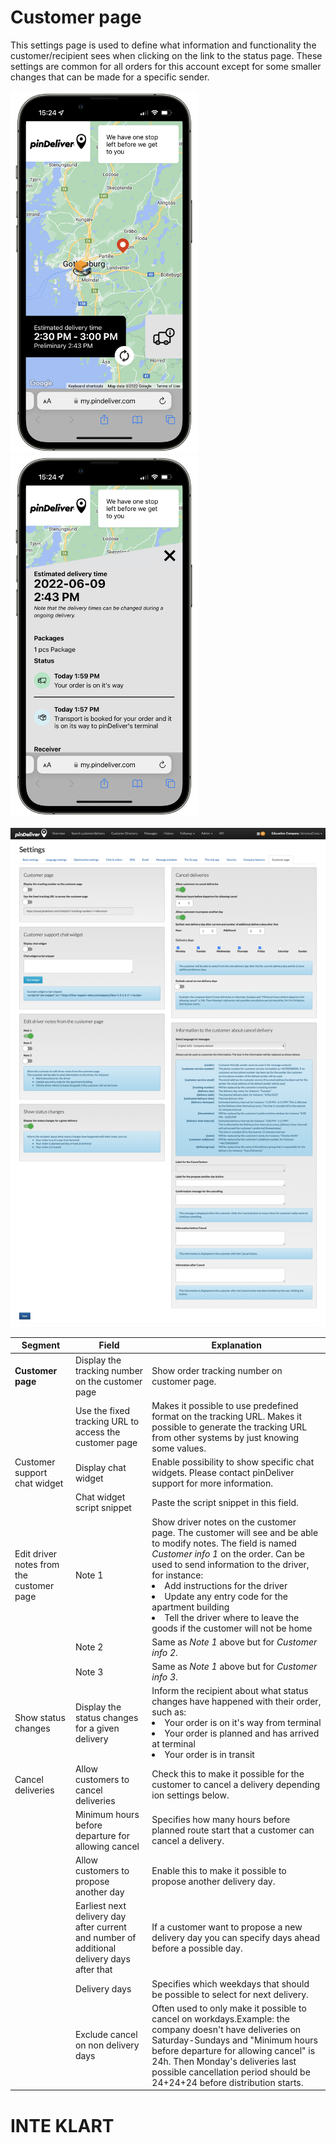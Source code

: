 # Customer page

This settings page is used to define what information and functionality the customer/recipient sees when clicking on the link to the status page.
These settings are common for all orders for this account except for some smaller changes that can be made for a specific sender.

<p float="center">
  <img src="/images/pindeliver_customer_information_page1.png" width="300" />
  <img src="/images/pindeliver_customer_information_page2.png" width="300" />
</p>

![Customer page](/images/settings_customer_page.png)


|Segment|Field|Explanation|
|-----|----------|----------|
|**Customer page**|Display the tracking number on the customer page|Show order tracking number on customer page.|
||Use the fixed tracking URL to access the customer page|Makes it possible to use predefined format on the tracking URL. Makes it possible to generate the tracking URL from other systems by just knowing some values.|
|Customer support chat widget|Display chat widget|Enable possibility to show specific chat widgets. Please contact pinDeliver support for more information.|
||Chat widget script snippet|Paste the script snippet in this field.|
|Edit driver notes from the customer page|Note 1|Show driver notes on the customer page. The customer will see and be able to modify notes. The field is named *Customer info 1* on the order. Can be used to send information to the driver, for instance:<li>Add instructions for the driver</li><li>Update any entry code for the apartment building</li><li>Tell the driver where to leave the goods if the customer will not be home</li>|
||Note 2|Same as *Note 1* above but for *Customer info 2*.|
||Note 3|Same as *Note 1* above but for *Customer info 3*.|
|Show status changes|Display the status changes for a given delivery|Inform the recipient about what status changes have happened with their order, such as:<li>Your order is on it's way from terminal</li><li>Your order is planned and has arrived at terminal</li><li>Your order is in transit</li>|
|Cancel deliveries|Allow customers to cancel deliveries|Check this to make it possible for the customer to cancel a delivery depending ion settings below.|
||Minimum hours before departure for allowing cancel|Specifies how many hours before planned route start that a customer can cancel a delivery.|
||Allow customers to propose another day|Enable this to make it possible to propose another delivery day.|
||Earliest next delivery day after current and number of additional delivery days after that|If a customer want to propose a new delivery day you can specify days ahead before a possible day.|
||Delivery days|Specifies which weekdays that should be possible to select for next delivery.|
||Exclude cancel on non delivery days|Often used to only make it possible to cancel on workdays.Example: the company doesn't have deliveries on Saturday-Sundays and "Minimum hours before departure for allowing cancel" is 24h. Then Monday's deliveries last possible cancellation period should be 24+24+24 before distribution starts.|


# INTE KLART
